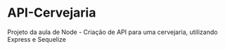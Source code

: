 # API-Cervejaria
Projeto da aula de Node - Criação de API para uma cervejaria, utilizando Express e Sequelize
